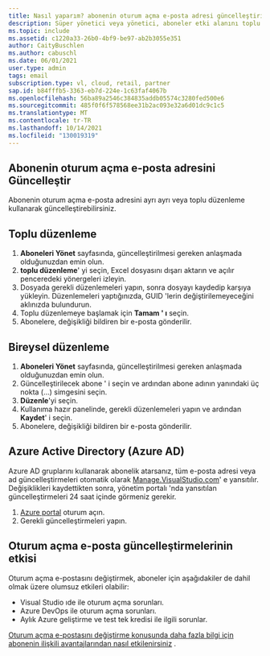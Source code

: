 ```yaml
---
title: Nasıl yaparım? abonenin oturum açma e-posta adresi güncelleştirilsin mi?
description: Süper yönetici veya yönetici, aboneler etki alanını toplu olarak güncelleştirmek istiyor.
ms.topic: include
ms.assetid: c1220a33-26b0-4bf9-be97-ab2b3055e351
author: CaityBuschlen
ms.author: cabuschl
ms.date: 06/01/2021
user.type: admin
tags: email
subscription.type: vl, cloud, retail, partner
sap.id: b84fffb5-3363-eb7d-224e-1c63faf4067b
ms.openlocfilehash: 56ba89a2546c384835addb05574c3280fed500e6
ms.sourcegitcommit: 485f0f6f578568ee31b2ac093e32a6d01dc9c1c5
ms.translationtype: MT
ms.contentlocale: tr-TR
ms.lasthandoff: 10/14/2021
ms.locfileid: "130019319"
---
```

## <a name="update-subscribers-sign-in-email-address"></a>Abonenin oturum açma e-posta adresini Güncelleştir

Abonenin oturum açma e-posta adresini ayrı ayrı veya toplu düzenleme kullanarak güncelleştirebilirsiniz. 

##  <a name="bulk-edit"></a>Toplu düzenleme
1. **Aboneleri Yönet** sayfasında, güncelleştirilmesi gereken anlaşmada olduğunuzdan emin olun.
2. **toplu düzenleme**' yi seçin, Excel dosyasını dışarı aktarın ve açılır penceredeki yönergeleri izleyin.
3. Dosyada gerekli düzenlemeleri yapın, sonra dosyayı kaydedip karşıya yükleyin. Düzenlemeleri yaptığınızda, GUID 'lerin değiştirilemeyeceğini aklınızda bulundurun.
4. Toplu düzenlemeye başlamak için **Tamam ' ı** seçin.
5. Abonelere, değişikliği bildiren bir e-posta gönderilir.

## <a name="individual-edit"></a>Bireysel düzenleme 
1. **Aboneleri Yönet** sayfasında, güncelleştirilmesi gereken anlaşmada olduğunuzdan emin olun.
2. Güncelleştirilecek abone ' i seçin ve ardından abone adının yanındaki üç nokta (...) simgesini seçin.
3. **Düzenle**'yi seçin.
4. Kullanıma hazır panelinde, gerekli düzenlemeleri yapın ve ardından **Kaydet**' i seçin.
5. Abonelere, değişikliği bildiren bir e-posta gönderilir.

## <a name="azure-active-directory-azure-ad"></a>Azure Active Directory (Azure AD) 
Azure AD gruplarını kullanarak abonelik atarsanız, tüm e-posta adresi veya ad güncelleştirmeleri otomatik olarak [Manage.VisualStudio.com](https://manage.visualstudio.com)' e yansıtılır. Değişiklikleri kaydettikten sonra, yönetim portalı 'nda yansıtılan güncelleştirmeleri 24 saat içinde görmeniz gerekir. 
1. [Azure portal](https://portal.azure.com) oturum açın.
2. Gerekli güncelleştirmeleri yapın.

## <a name="impact-of-sign-in-email-updates"></a>Oturum açma e-posta güncelleştirmelerinin etkisi
Oturum açma e-postasını değiştirmek, aboneler için aşağıdakiler de dahil olmak üzere olumsuz etkileri olabilir:
- Visual Studio ıde ile oturum açma sorunları.
- Azure DevOps ile oturum açma sorunları.
- Aylık Azure geliştirme ve test tek kredisi ile ilgili sorunlar.

[Oturum açma e-postasını değiştirme konusunda daha fazla bilgi için abonenin ilişkili avantajlarından nasıl etkilenirsiniz](https://docs.microsoft.com/visualstudio/subscriptions/subscription-level-changes) .